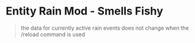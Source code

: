 # Entity Rain Mod - Smells Fishy

> the data for currently active rain events does not change when the /reload command is used